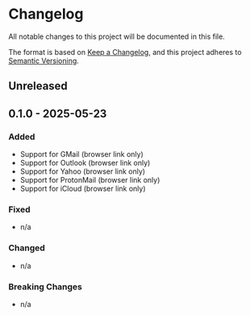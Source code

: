 # Changelog

All notable changes to this project will be documented in this file.

The format is based on [Keep a Changelog](https://keepachangelog.com/en/1.1.0/),
and this project adheres to [Semantic Versioning](https://semver.org/spec/v2.0.0.html).

## Unreleased

## 0.1.0 - 2025-05-23

### Added

* Support for GMail (browser link only)
* Support for Outlook (browser link only)
* Support for Yahoo (browser link only)
* Support for ProtonMail (browser link only)
* Support for iCloud (browser link only)

### Fixed

* n/a

### Changed

* n/a

### Breaking Changes

* n/a
